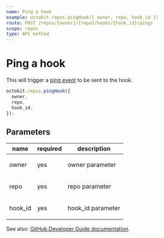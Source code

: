```yaml
---
name: Ping a hook
example: octokit.repos.pingHook({ owner, repo, hook_id })
route: POST /repos/{owner}/{repo}/hooks/{hook_id}/pings
scope: repos
type: API method
---
```


# Ping a hook

This will trigger a [ping event](https://developer.github.com/webhooks/#ping-event) to be sent to the hook.

```js
octokit.repos.pingHook({
  owner,
  repo,
  hook_id,
});
```

## Parameters

<table>
  <thead>
    <tr>
      <th>name</th>
      <th>required</th>
      <th>description</th>
    </tr>
  </thead>
  <tbody>
    <tr><td>owner</td><td>yes</td><td>

owner parameter

</td></tr>
<tr><td>repo</td><td>yes</td><td>

repo parameter

</td></tr>
<tr><td>hook_id</td><td>yes</td><td>

hook_id parameter

</td></tr>
  </tbody>
</table>

See also: [GitHub Developer Guide documentation](https://developer.github.com/v3/repos/hooks/#ping-a-hook).
